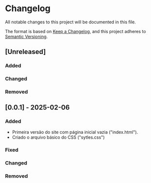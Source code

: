 # Changelog

All notable changes to this project will be documented in this file.

The format is based on [Keep a Changelog](https://keepachangelog.com/en/1.1.0/),
and this project adheres to [Semantic Versioning](https://semver.org/spec/v2.0.0.html).

## [Unreleased]

### Added

### Changed

### Removed

## [0.0.1] - 2025-02-06

### Added

- Primeira versão do site com página inicial vazia ("index.html").
- Criado o arquivo básico do CSS ("sytles.css")

### Fixed


### Changed


### Removed


